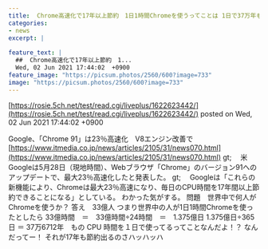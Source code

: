 ```yaml
---
title:  Chrome高速化で17年以上節約　1日1時間Chromeを使うってことは 1日で37万年も使ってるってことなんやで 
categories:
- news
excerpt: |
  
feature_text: |
  ##  Chrome高速化で17年以上節約　1...
  Wed, 02 Jun 2021 17:44:02  +0900
feature_image: "https://picsum.photos/2560/600?image=733"
image: "https://picsum.photos/2560/600?image=733"
---
```


[https://rosie.5ch.net/test/read.cgi/liveplus/1622623442/](https://rosie.5ch.net/test/read.cgi/liveplus/1622623442/)
posted on Wed, 02 Jun 2021 17:44:02  +0900

<!--more-->

Google、「Chrome 91」は23％高速化　V8エンジン改善で [https://www.itmedia.co.jp/news/articles/2105/31/news070.html](https://www.itmedia.co.jp/news/articles/2105/31/news070.html) gt; 　米Googleは5月28日（現地時間）、Webブラウザ「Chrome」のバージョン91へのアップデートで、最大23％高速化したと発表した。 gt; 　Googleは「これらの新機能により、Chromeは最大23％高速になり、毎日のCPU時間を17年間以上節約できることになる」としている。 わかった気がする。 問題　世界中で何人がChromeを使うか？ 答え　33億人 つまり世界中の人が1日1時間Chromeを使ったとしたら 33億時間　＝　33億時間÷24時間　＝　1.375億日 1.375億日÷365日 ＝ 37万6712年　もの CPU 時間を１日で使ってるってことなんだよ！？ なんだってー！ それが17年も節約出るのさハッハッハ
